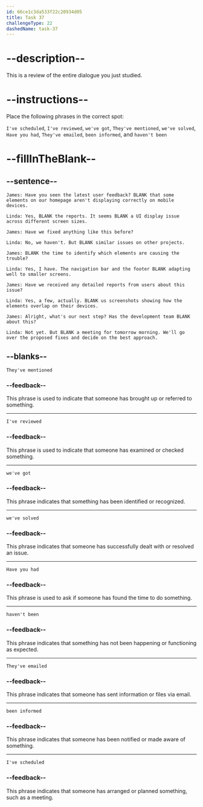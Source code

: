 ```yaml
---
id: 66ce1c3da533f22c20934d05
title: Task 37
challengeType: 22
dashedName: task-37
---
```


<!-- REVIEW -->

# --description--

This is a review of the entire dialogue you just studied.

# --instructions--

Place the following phrases in the correct spot:

`I've scheduled`, `I've reviewed`, `we've got`, `They've mentioned`, `we've solved`, `Have you had`, `They've emailed`, `been informed`, and `haven't been`

# --fillInTheBlank--

## --sentence--

`James: Have you seen the latest user feedback? BLANK that some elements on our homepage aren't displaying correctly on mobile devices.`

`Linda: Yes, BLANK the reports. It seems BLANK a UI display issue across different screen sizes.`

`James: Have we fixed anything like this before?`

`Linda: No, we haven't. But BLANK similar issues on other projects.`

`James: BLANK the time to identify which elements are causing the trouble?`

`Linda: Yes, I have. The navigation bar and the footer BLANK adapting well to smaller screens.`

`James: Have we received any detailed reports from users about this issue?`

`Linda: Yes, a few, actually. BLANK us screenshots showing how the elements overlap on their devices.`

`James: Alright, what's our next step? Has the development team BLANK about this?`

`Linda: Not yet. But BLANK a meeting for tomorrow morning. We'll go over the proposed fixes and decide on the best approach.`

## --blanks--

`They've mentioned`

### --feedback--

This phrase is used to indicate that someone has brought up or referred to something.

---

`I've reviewed`

### --feedback--

This phrase is used to indicate that someone has examined or checked something.

---

`we've got`

### --feedback--

This phrase indicates that something has been identified or recognized.

---

`we've solved`

### --feedback--

This phrase indicates that someone has successfully dealt with or resolved an issue.

---

`Have you had`

### --feedback--

This phrase is used to ask if someone has found the time to do something.

---

`haven't been`

### --feedback--

This phrase indicates that something has not been happening or functioning as expected.

---

`They've emailed`

### --feedback--

This phrase indicates that someone has sent information or files via email.

---

`been informed`

### --feedback--

This phrase indicates that someone has been notified or made aware of something.

---

`I've scheduled`

### --feedback--

This phrase indicates that someone has arranged or planned something, such as a meeting.
